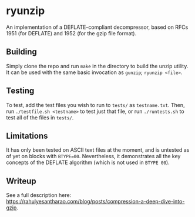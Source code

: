 # ryunzip
An implementation of a DEFLATE-compliant decompressor, based on RFCs 1951 (for DEFLATE) and 1952 (for the gzip file format).

## Building
Simply clone the repo and run `make` in the directory to build the unzip utility. It can be used with the same basic invocation as `gunzip`; `ryunzip <file>`.

## Testing
To test, add the test files you wish to run to `tests/` as `testname.txt`. Then, run `./testfile.sh <testname>` to test just that file, or run `./runtests.sh` to test all of the files in `tests/`.

## Limitations
It has only been tested on ASCII text files at the moment, and is untested as of yet on blocks with `BTYPE=00`. Nevertheless, it demonstrates all the key concepts of the DEFLATE algorithm (which is not used in `BTYPE 00`).

## Writeup
See a full description here: https://rahulyesantharao.com/blog/posts/compression-a-deep-dive-into-gzip.
